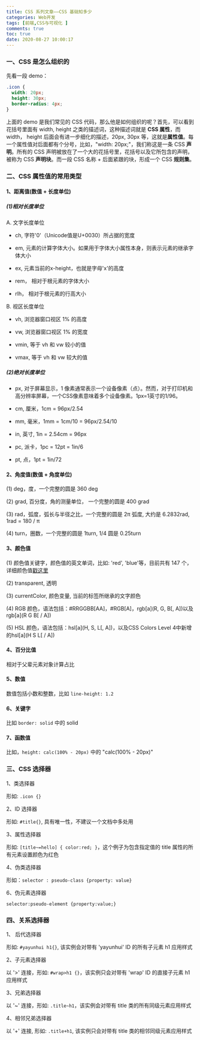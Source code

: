 ```yaml
---
title: CSS 系列文章——CSS 基础知多少
categories: Web开发
tags: [前端,CSS与可视化 ]
comments: true
toc: true
date: 2020-08-27 10:00:17
---
```

### 一、CSS 是怎么组织的

先看一段 demo：

```css
.icon {
  width: 20px;
  height: 30px;
  border-radius: 4px;
}
```

上面的 demo 是我们常见的 CSS 代码，那么他是如何组织的呢？首先，可以看到花括号里面有 width, height 之类的描述词，这种描述词就是 **CSS 属性**，而 width， height 后面会有进一步细化的描述，20px, 30px 等，这就是**属性值**。每一个属性值对后面都有个分号，比如，"width: 20px;"，我们称这是一条 CSS **声明**。所有的 CSS 声明被放在了一个大的花括号里，花括号以及它所包含的声明，被称为 CSS **声明块**。而一段 CSS 名称 + 后面紧跟的块，形成一个 CSS **规则集**。

### 二、CSS 属性值的常用类型

#### 1、距离值(数值 + 长度单位)

##### (1)相对长度单位

A. 文字长度单位

- ch, 字符'0'（Unicode值是U+0030）所占据的宽度

- em, 元素的计算字体大小。如果用于字体大小属性本身，则表示元素的继承字体大小

- ex, 元素当前的x-height，也就是字母'x'的高度

- rem， 相对于根元素的字体大小

- rlh， 相对于根元素的行高大小

B. 视区长度单位

- vh, 浏览器窗口视区 1% 的高度

- vw, 浏览器窗口视区 1% 的宽度

- vmin, 等于 vh 和 vw 较小的值

- vmax, 等于 vh 和 vw 较大的值

##### (2)绝对长度单位

- px, 对于屏幕显示，1 像素通常表示一个设备像素（点）。然而，对于打印机和高分辨率屏幕，一个CSS像素意味着多个设备像素。1px=1英寸的1/96。

- cm, 厘米，1cm = 96px/2.54

- mm, 毫米，1mm = 1cm/10 = 96px/2.54/10

- in, 英寸, 1in = 2.54cm = 96px

- pc, 派卡，1pc = 12pt = 1in/6

- pt, 点，1pt = 1in/72

#### 2、角度值(数值 + 角度单位)

(1) deg，度，一个完整的圆是 360 deg

(2) grad, 百分度，角的测量单位， 一个完整的圆是 400 grad

(3) rad，弧度，弧长与半径之比，一个完整的圆是 2π 弧度, 大约是 6.2832rad, 1rad = 180 / π

(4) turn，圈数，一个完整的圆是 1turn, 1/4 圆是 0.25turn

#### 3、颜色值

(1) 颜色值关键字，颜色值的英文单词，比如: 'red', 'blue'等，目前共有 147 个，详细颜色值[戳这里](https://www.zhangxinxu.com/wordpress/2010/08/css3%e4%b8%8b%e7%9a%84147%e4%b8%aa%e9%a2%9c%e8%89%b2%e5%90%8d%e7%a7%b0%e5%8f%8a%e5%af%b9%e5%ba%94%e9%a2%9c%e8%89%b2%e5%80%bc/)

(2) transparent, 透明

(3) currentColor, 颜色变量, 当前的标签所继承的文字颜色

(4) RGB 颜色，语法包括：#RRGGBB[AA]，#RGB[A]，rgb[a](R, G, B[, A])以及rgb[a](R G B[ / A])

(5) HSL 颜色，语法包括：hsl[a](H, S, L[, A])，以及CSS Colors Level 4中新增的hsl[a](H S L[ / A])

#### 4、百分比值

相对于父辈元素对象计算占比

#### 5、数值

数值包括小数和整数，比如 `line-height: 1.2`

#### 6、关键字

比如 `border: solid` 中的 solid

#### 7、函数值

比如，`height: calc(100% - 20px)` 中的 "calc(100% - 20px)"

### 三、CSS 选择器

1、类选择器

形如: `.icon {}`

2、ID 选择器

形如: `#title{}`, 具有唯一性，不建议一个文档中多处用

3、属性选择器

形如: `[title~=hello] { color:red; }`，这个例子为包含指定值的 title 属性的所有元素设置颜色为红色

4、伪类选择器

形如：`selector : pseudo-class {property: value}`

6、伪元素选择器

`selector:pseudo-element {property:value;}`

### 四、关系选择器

1、 后代选择器

形如: `#yayunhui h1{}`, 该实例会对带有 'yayunhui' ID 的所有子元素 h1 应用样式

2、子元素选择器

以 '>' 连接，形如: `#wrap>h1 {}`，该实例只会对带有 'wrap' ID 的直接子元素 h1 应用样式

3、兄弟选择器

以 '~' 连接，形如: `.title~h1`，该实例会对带有 title 类的所有同级元素应用样式

4、相邻兄弟选择器

以 '+' 连接, 形如: `.title+h1`, 该实例只会对带有 title 类的相邻同级元素应用样式
